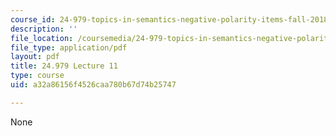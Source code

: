 ```yaml
---
course_id: 24-979-topics-in-semantics-negative-polarity-items-fall-2018
description: ''
file_location: /coursemedia/24-979-topics-in-semantics-negative-polarity-items-fall-2018/a32a86156f4526caa780b67d74b25747_MIT24_979F18_lec11.pdf
file_type: application/pdf
layout: pdf
title: 24.979 Lecture 11
type: course
uid: a32a86156f4526caa780b67d74b25747

---
```

None
